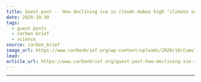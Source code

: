 ```yaml
---
title: Guest post -  How declining ice in clouds makes high ‘climate sensitivity’ plausible
date: 2020-10-30
tags: 
  - guest posts
  - carbon brief
  - science
source: carbon_brief
image_url: https://www.carbonbrief.org/wp-content/uploads/2020/10/Cumulus-clouds-seen-from-above-over-the-English-Channel-583x372.jpg
lead: 
article_url: https://www.carbonbrief.org/guest-post-how-declining-ice-in-clouds-makes-high-climate-sensitivity-plausible
---
```


---
